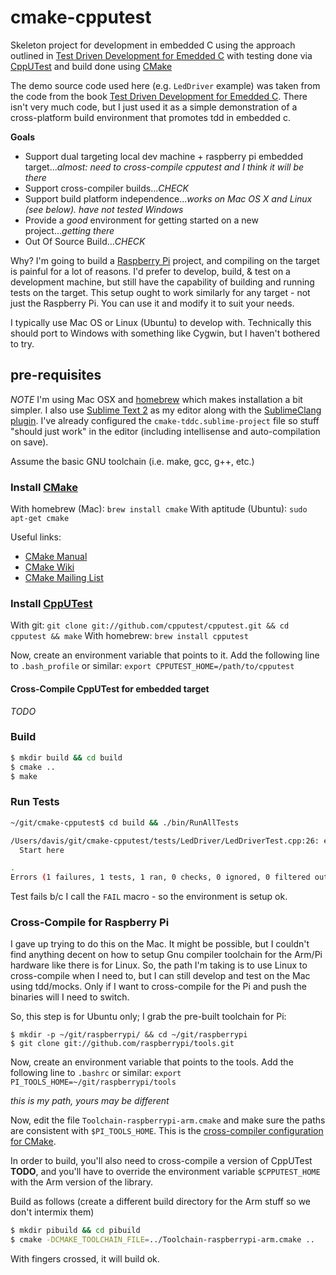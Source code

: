 cmake-cpputest
==============

Skeleton project for development in embedded C using the approach outlined in [Test Driven Development for Emedded C](http://pragprog.com/book/jgade/test-driven-development-for-embedded-c) with testing done via [CppUTest](http://cpputest.org/) and build done using [CMake](http://cmake.org/)

The demo source code used here (e.g. `LedDriver` example) was taken from the code from the book [Test Driven Development for Emedded C](http://pragprog.com/book/jgade/test-driven-development-for-embedded-c).  There isn't very much code, but I just used it as a simple demonstration of a cross-platform build environment that promotes tdd in embedded c.

**Goals**
* Support dual targeting local dev machine + raspberry pi embedded target...*almost: need to cross-compile cpputest and I think it will be there*
* Support cross-compiler builds...*CHECK*
* Support build platform independence...*works on Mac OS X and Linux (see below).  have not tested Windows*
* Provide a _good_ environment for getting started on a new project...*getting there*
* Out Of Source Build...*CHECK*

Why?  I'm going to build a [Raspberry Pi](http://raspberrypi.org) project, and compiling on the target is painful for a lot of reasons.  I'd prefer to develop, build, & test on a development machine, but still have the capability of building and running tests on the target.  This setup ought to work similarly for any target - not just the Raspberry Pi.  You can use it and modify it to suit your needs.

I typically use Mac OS or Linux (Ubuntu) to develop with.  Technically this should port to Windows with something like Cygwin, but I haven't bothered to try.

## pre-requisites
_NOTE_ I'm using Mac OSX and [homebrew](http://mxcl.github.com/homebrew/) which makes installation a bit simpler.  I also use [Sublime Text 2](http://www.sublimetext.com/2) as my editor along with the [SublimeClang plugin](https://github.com/quarnster/SublimeClang).  I've already configured the `cmake-tddc.sublime-project` file so stuff "should just work" in the editor (including intellisense and auto-compilation on save).

Assume the basic GNU toolchain (i.e. make, gcc, g++, etc.)

### Install [CMake](http://cmake.org)

With homebrew (Mac): `brew install cmake`
With aptitude (Ubuntu): `sudo apt-get cmake`

Useful links:
* [CMake Manual](http://cmake.org/cmake/help/v2.8.9/cmake.html)
* [CMake Wiki](http://www.itk.org/Wiki/CMake)
* [CMake Mailing List](http://cmake.3232098.n2.nabble.com/)

### Install [CppUTest](http://cpputest.org)

With git: `git clone git://github.com/cpputest/cpputest.git && cd cpputest && make` 
With homebrew: `brew install cpputest`

Now, create an environment variable that points to it.  Add the following line to `.bash_profile` or similar: `export CPPUTEST_HOME=/path/to/cpputest`

#### Cross-Compile CppUTest for embedded target
_TODO_

### Build
```sh
$ mkdir build && cd build
$ cmake ..
$ make
```

### Run Tests
```sh
~/git/cmake-cpputest$ cd build && ./bin/RunAllTests

/Users/davis/git/cmake-cpputest/tests/LedDriver/LedDriverTest.cpp:26: error: Failure in TEST(LedDriver, FirstTest)
  Start here

.
Errors (1 failures, 1 tests, 1 ran, 0 checks, 0 ignored, 0 filtered out, 0 ms)
```

Test fails b/c I call the `FAIL` macro - so the environment is setup ok.

### Cross-Compile for Raspberry Pi
I gave up trying to do this on the Mac.  It might be possible, but I couldn't find anything decent on how to setup Gnu compiler toolchain for the Arm/Pi hardware like there is for Linux.  So, the path I'm taking is to use Linux to cross-compile when I need to, but I can still develop and test on the Mac using tdd/mocks.  Only if I want to cross-compile for the Pi and push the binaries will I need to switch.

So, this step is for Ubuntu only; I grab the pre-built toolchain for Pi:

```
$ mkdir -p ~/git/raspberrypi/ && cd ~/git/raspberrypi
$ git clone git://github.com/raspberrypi/tools.git
```

Now, create an environment variable that points to the tools.  Add the following line to `.bashrc` or similar: `export PI_TOOLS_HOME=~/git/raspberrypi/tools`

_this is my path, yours may be different_

Now, edit the file `Toolchain-raspberrypi-arm.cmake` and make sure the paths are consistent with `$PI_TOOLS_HOME`.  This is the [cross-compiler configuration for CMake](http://www.cmake.org/Wiki/CMake_Cross_Compiling#The_toolchain_file).

In order to build, you'll also need to cross-compile a version of CppUTest **TODO**, and you'll have to override the environment variable `$CPPUTEST_HOME` with the Arm version of the library.

Build as follows (create a different build directory for the Arm stuff so we don't intermix them)
```sh
$ mkdir pibuild && cd pibuild
$ cmake -DCMAKE_TOOLCHAIN_FILE=../Toolchain-raspberrypi-arm.cmake ..
```

With fingers crossed, it will build ok.






